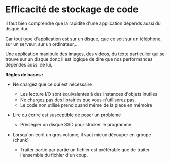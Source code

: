 # Efficacité de stockage de code

Il faut bien comprendre que la rapidité d'une application dépends aussi du disque dur. 

Car tout type d'application est sur un disque, que ce soit sur un téléphone, sur un serveur, sur un ordinateur,...

Une application manipule des images, des vidéos, du texte particulier qui se trouve sur un disque donc il est logique de dire que nos performances dépendes aussi de lui, 

**Règles de bases :**

- Ne chargez que ce qui est nécessaire

    - Les lecture I/O sont équivalentes à des instances d'objets inutiles
    - Ne chargez pas des librairies que vous n'utiliserez pas.
    - Le code non utilisé prend quand même de la place en mémoire
    
- Lire ou écrire est susceptible de poser un problème

    - Privilégier un disque SSD pour stocker le programme

- Lorsqu'on écrit un gros volume, il vaut mieux découper en groupe (chunk)

    - Traiter partie par partie un fichier est préférable que de traiter l'ensemble du fichier d'un coup.
    

    





